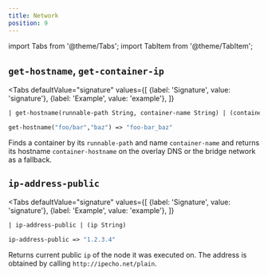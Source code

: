 ```yaml
---
title: Network
position: 9
---
```


import Tabs from '@theme/Tabs';
import TabItem from '@theme/TabItem';

## `get-hostname`, `get-container-ip`

<Tabs
  defaultValue="signature"
  values={[
    {label: 'Signature', value: 'signature'},
    {label: 'Example', value: 'example'},
  ]}
>

<TabItem value="signature">

```clojure
| get-hostname(runnable-path String, container-name String) | (container-hostname String)
```

</TabItem>

<TabItem value="example">

```clojure
get-hostname("foo/bar","baz") => "foo-bar_baz"
```

</TabItem>

</Tabs>

Finds a container by its `runnable-path` and name `container-name` and returns its
hostname `container-hostname` on the overlay DNS or the bridge network as a fallback.

## `ip-address-public`

<Tabs
  defaultValue="signature"
  values={[
    {label: 'Signature', value: 'signature'},
    {label: 'Example', value: 'example'},
  ]}
>

<TabItem value="signature">

```clojure
| ip-address-public | (ip String)
```

</TabItem>

<TabItem value="example">

```clojure
ip-address-public => "1.2.3.4"
```

</TabItem>

</Tabs>

Returns current public `ip` of the node it was executed on.
The address is obtained by calling `http://ipecho.net/plain`.
